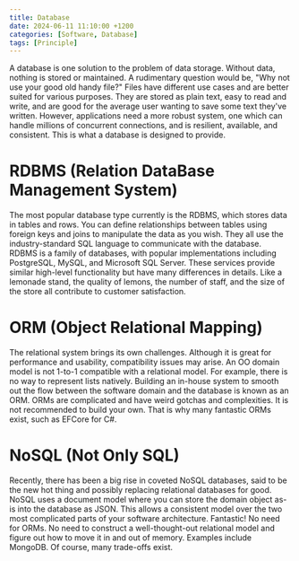 ```yaml
---
title: Database
date: 2024-06-11 11:10:00 +1200
categories: [Software, Database]
tags: [Principle]
---
```


A database is one solution to the problem of data storage. Without data, nothing is stored or maintained. A rudimentary question would be, "Why not use your good old handy file?" Files have different use cases and are better suited for various purposes. They are stored as plain text, easy to read and write, and are good for the average user wanting to save some text they've written. However, applications need a more robust system, one which can handle millions of concurrent connections, and is resilient, available, and consistent. This is what a database is designed to provide.

# RDBMS (Relation DataBase Management System)

The most popular database type currently is the RDBMS, which stores data in tables and rows. You can define relationships between tables using foreign keys and joins to manipulate the data as you wish. They all use the industry-standard SQL language to communicate with the database. RDBMS is a family of databases, with popular implementations including PostgreSQL, MySQL, and Microsoft SQL Server. These services provide similar high-level functionality but have many differences in details. Like a lemonade stand, the quality of lemons, the number of staff, and the size of the store all contribute to customer satisfaction.

# ORM (Object Relational Mapping)

The relational system brings its own challenges. Although it is great for performance and usability, compatibility issues may arise. An OO domain model is not 1-to-1 compatible with a relational model. For example, there is no way to represent lists natively. Building an in-house system to smooth out the flow between the software domain and the database is known as an ORM. ORMs are complicated and have weird gotchas and complexities. It is not recommended to build your own. That is why many fantastic ORMs exist, such as EFCore for C#.

# NoSQL (Not Only SQL)

Recently, there has been a big rise in coveted NoSQL databases, said to be the new hot thing and possibly replacing relational databases for good. NoSQL uses a document model where you can store the domain object as-is into the database as JSON. This allows a consistent model over the two most complicated parts of your software architecture. Fantastic! No need for ORMs. No need to construct a well-thought-out relational model and figure out how to move it in and out of memory. Examples include MongoDB. Of course, many trade-offs exist.
